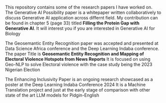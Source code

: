 This repository contains some of the research papers I have worked on.
The Generative AI Possibility paper is a whitepaper written collaboratively to discuss Generative AI application across differnt field. 
My contribution can be found in chapter 5 (page 33) titled **Filling the Protein Gap with Generative AI**. It will interest you if you are interested in Generative AI for Biology

The Geosemantic Entity Recognition paper was accepted and presented at Data Science Africa conference and the Deep Learning Indaba conference.
The paper Title is **Geosemantic Entity Recognition and Mapping of Electoral Violence Hotspots from News Reports**
It is focused on using Geo-NLP to solve Electoral violence with the case study being the 2023 Nigerian Election

The Enhancing Inclusivity Paper is an ongoing research showcased as a poster at the Deep Learning Indaba Conference 2024
It is a Machine Translation project and just at the early stage of comparison with other state of the art LLM models for Pidgin-English
